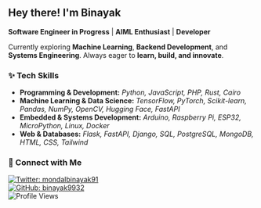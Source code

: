## Hey there! I'm Binayak  
**Software Engineer in Progress** | **AIML Enthusiast** | **Developer**  

Currently exploring **Machine Learning**, **Backend Development**, and **Systems Engineering**. Always eager to **learn, build, and innovate**.  

### ✨ Tech Skills  
- **Programming & Development:** *Python, JavaScript, PHP, Rust, Cairo*  
- **Machine Learning & Data Science:** *TensorFlow, PyTorch, Scikit-learn, Pandas, NumPy, OpenCV, Hugging Face, FastAPI*  
- **Embedded & Systems Development:** *Arduino, Raspberry Pi, ESP32, MicroPython, Linux, Docker*  
- **Web & Databases:** *Flask, FastAPI, Django, SQL, PostgreSQL, MongoDB, HTML, CSS, Tailwind*  

### 🔗 Connect with Me  
[![Twitter: mondalbinayak91](https://img.shields.io/twitter/follow/mondalbinayak91?style=social&color=black)](https://twitter.com/mondalbinayak91)  
[![GitHub: binayak9932](https://img.shields.io/github/followers/binayak9932?label=follow&style=social&color=black)](https://github.com/binayak9932)  
![Profile Views](https://komarev.com/ghpvc/?username=binayak9932&color=blueviolet)  
